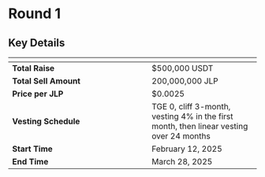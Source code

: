 # Round 1

## **Key Details**

<table data-header-hidden><thead><tr><th width="267"></th><th></th></tr></thead><tbody><tr><td><strong>Total Raise</strong></td><td>$500,000 USDT</td></tr><tr><td><strong>Total Sell Amount</strong></td><td>200,000,000 JLP</td></tr><tr><td><strong>Price per JLP</strong></td><td>$0.0025</td></tr><tr><td><strong>Vesting Schedule</strong></td><td>TGE 0, cliff 3-month, vesting 4% in the first month, then linear vesting over 24 months</td></tr><tr><td><strong>Start Time</strong></td><td>February 12, 2025</td></tr><tr><td><strong>End Time</strong></td><td>March 28, 2025</td></tr></tbody></table>

